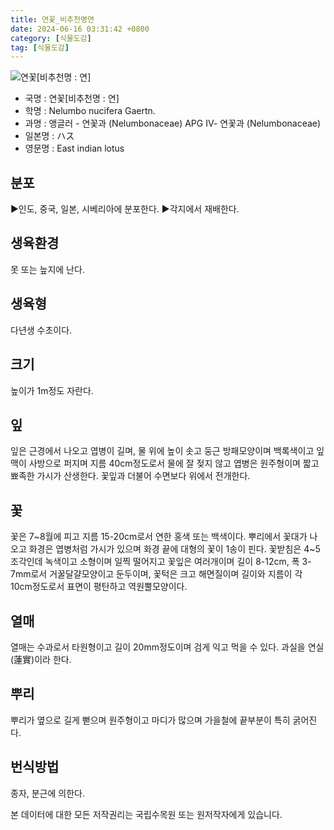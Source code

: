 ```yaml
---
title: 연꽃_비추천명연
date: 2024-06-16 03:31:42 +0800
category: [식물도감]
tag: [식물도감]
---
```




![연꽃[비추천명 : 연]](/fileUpload/plants/basic/Nymphaeaceae/Nelumbo/1602/1_th2.JPG)
- 국명 : 연꽃[비추천명 : 연]
- 학명 : Nelumbo nucifera Gaertn.
- 과명 : 앵글러 - 연꽃과 (Nelumbonaceae) APG Ⅳ- 연꽃과 (Nelumbonaceae)
- 일본명 : ハス
- 영문명 : East indian lotus


## 분포
▶인도, 중국, 일본, 시베리아에 분포한다.▶각지에서 재배한다.
## 생육환경
못 또는 늪지에 난다.
## 생육형
다년생 수초이다.
## 크기
높이가 1m정도 자란다.
## 잎
잎은 근경에서 나오고 엽병이 길며, 물 위에 높이 솟고 둥근 방패모양이며 백록색이고 잎맥이 사방으로 퍼지며 지름 40cm정도로서 물에 잘 젖지 않고 엽병은 원주형이며 짧고 뾰족한 가시가 산생한다. 꽃잎과 더불어 수면보다 위에서 전개한다.
## 꽃
꽃은 7~8월에 피고 지름 15-20cm로서 연한 홍색 또는 백색이다. 뿌리에서 꽃대가 나오고 화경은 엽병처럼 가시가 있으며 화경 끝에 대형의 꽃이 1송이 핀다. 꽃받침은 4~5조각인데 녹색이고 소형이며 일찍 떨어지고 꽃잎은 여러개이며 길이 8-12cm, 폭 3-7mm로서 거꿀달걀모양이고 둔두이며, 꽃턱은 크고 해면질이며 길이와 지름이 각 10cm정도로서 표면이 평탄하고 역원뿔모양이다.
## 열매
열매는 수과로서 타원형이고 길이 20mm정도이며 검게 익고 먹을 수 있다. 과실을 연실(蓮實)이라 한다.
## 뿌리
뿌리가 옆으로 길게 뻗으며 원주형이고 마디가 많으며 가을철에 끝부분이 특히 굵어진다.
## 번식방법
종자, 분근에 의한다.






본 데이터에 대한 모든 저작권리는 국립수목원 또는 원저작자에게 있습니다.
